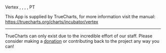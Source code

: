 Vertex  , , , ,   PT 


This App is supplied by TrueCharts, for more information visit the manual: https://truecharts.org/charts/incubator/vertex

---

TrueCharts can only exist due to the incredible effort of our staff.
Please consider making a [donation](https://truecharts.org/docs/about/sponsor) or contributing back to the project any way you can!
